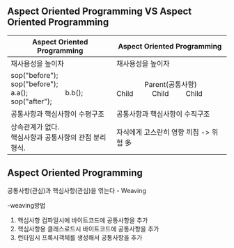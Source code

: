  ## Aspect Oriented Programming   VS   Aspect Oriented Programming
|  Aspect Oriented Programming |  Aspect Oriented Programming |
|--|--|
| 재사용성을 높이자 | 재사용성을 높이자 |
|sop("before"); &nbsp;&nbsp; sop("before"); <br> a.a(); &nbsp;&nbsp;&nbsp;&nbsp;&nbsp;&nbsp;&nbsp;&nbsp;&nbsp;&nbsp;&nbsp;&nbsp;&nbsp;&nbsp;&nbsp;&nbsp;&nbsp;&nbsp; b.b(); <br> sop("after");| &nbsp;&nbsp;&nbsp;&nbsp;&nbsp;&nbsp;&nbsp;&nbsp;&nbsp;&nbsp;&nbsp;&nbsp;&nbsp;&nbsp;&nbsp;Parent(공통사항) <br>Child &nbsp;&nbsp;&nbsp;&nbsp;&nbsp;&nbsp;&nbsp;&nbsp;&nbsp;Child&nbsp;&nbsp;&nbsp;&nbsp;&nbsp;&nbsp;&nbsp;&nbsp;&nbsp;Child | 
|공통사항과 핵심사항이 수평구조 | 공통사항과 핵심사항이 수직구조|
|상속관계가 없다. <br>핵심사항과 공통사항의 관점 분리 형식.|자식에게 고스란히 영향 끼침 -> 위험 多|


##  Aspect Oriented Programming
공통사항(관심)과 핵심사항(관심)을 엮는다 - Weaving

-weaving방법
1) 핵심사항 컴파일시에 바이트코드에 공통사항을 추가
2) 핵심사항용 클래스로드시 바이트코드에 공통사항을 추가
3) 런타임시 프록시객체를 생성해서 공통사항을 추가 
<!--stackedit_data:
eyJoaXN0b3J5IjpbNTk5NDA5NDg5LC03OTcwNTU5N119
-->